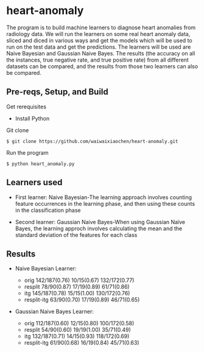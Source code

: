 # heart-anomaly

The program is to build machine learners to diagnose heart anomalies from radiology data. 
We will run the learners on some real heart anomaly data, sliced and diced in various ways 
and get the models which will be used to run on the test data and get the predictions. The 
learners will be used are Naive Bayesian and Gaussian Naive Bayes. The results (the accuracy
on all the instances, true negative rate, and true positive rate) from all different datasets
can be compared, and the results from those two learners can also be compared. 

## Pre-reqs, Setup, and Build

Get rerequisites
- Install Python

Git clone
```shell
$ git clone https://github.com/waiwaixiaochen/heart-anomaly.git
```

Run the program
```shell
$ python heart_anomaly.py
```

## Learners used

- First learner: Naive Bayesian-The learning approach involves counting feature occurrences in the learning phase, and then using these counts in the classification phase

- Second learner: Gaussian Naive Bayes-When using Gaussian Naïve Bayes, the learning approch involves calculating the mean and the standard deviation of the features for each class
                

## Results

- Naive Bayesian Learner:
  - orig 142/187(0.76) 10/15(0.67) 132/172(0.77)
  - resplit 78/90(0.87) 17/19(0.89) 61/71(0.86)
  - itg 145/187(0.78) 15/15(1.00) 130/172(0.76)
  - resplit-itg 63/90(0.70) 17/19(0.89) 46/71(0.65)

- Gaussian Naive Bayes Learner:
  - orig 112/187(0.60) 12/15(0.80) 100/172(0.58)
  - resplit 54/90(0.60) 19/19(1.00) 35/71(0.49)
  - itg 132/187(0.71) 14/15(0.93) 118/172(0.69)
  - resplit-itg 61/90(0.68) 16/19(0.84) 45/71(0.63)
